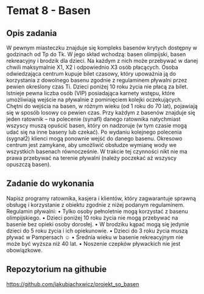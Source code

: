 # Temat 8 - Basen 

## Opis zadania 
W pewnym miasteczku znajduje się kompleks basenów krytych dostępny w godzinach od Tp do Tk.
W jego skład wchodzą: basen olimpijski, basen rekreacyjny i brodzik dla dzieci. Na każdym z nich
może przebywać w danej chwili maksymalnie X1, X2 i odpowiednio X3 osób płacących. Osoba
odwiedzająca centrum kupuje bilet czasowy, który upoważnia ją do korzystania z dowolnego basenu
zgodnie z regulaminem pływalni przez pewien określony czas Ti. Dzieci poniżej 10 roku życia nie
płacą za bilet. Istnieje pewna liczba osób (VIP) posiadająca karnety wstępu, które umożliwiają wejście
na pływalnie z pominięciem kolejki oczekujących. Chętni do wejścia na basen, w różnym wieku (od 1
roku do 70 lat), pojawiają się w sposób losowy co pewien czas. Przy każdym z basenów znajduje się
jeden ratownik – na polecenie (synał1) danego ratownika natychmiast wszyscy muszą opuścić basen,
który on nadzoruje (w tym czasie mogą udać się na inne baseny lub czekać). Po wydaniu kolejnego
polecenia (sygnał2) klienci mogą ponownie wejść do danego basenu.
Okresowo centrum jest zamykane, aby umożliwić obsłudze wymianę wody we wszystkich basenach
równocześnie. W trakcie tej czynności nikt nie ma prawa przebywać na terenie pływalni (należy
poczekać aż wszyscy opuszczą basen).

## Zadanie do wykonania
Napisz programy ratownika, kasjera i klientów, który zagwarantuje sprawną obsługę i korzystanie z
obiektu zgodnie z niżej podanym regulaminem.
Regulamin pływalni:
• Tylko osoby pełnoletnie mogą korzystać z basenu olimpijskiego.
• Dzieci poniżej 10 roku życia nie mogą przebywać na basenie bez opieki osoby dorosłej.
• W brodziku kąpać mogą się jedynie dzieci do 5 roku życia i ich opiekunowie.
• Dzieci do 3 roku życia muszą pływać w Pampersach ☺
• Średnia wieku w basenie rekreacyjnym nie może być wyższa niż 40 lat.
• Noszenie czepków pływackich nie jest obowiązkowe.

## Repozytorium na githubie
https://github.com/jakubjachxwicz/projekt_so_basen
